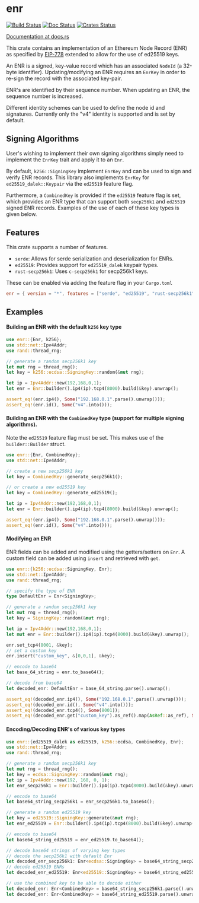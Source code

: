 enr
============

[![Build Status]][Build Link] [![Doc Status]][Doc Link] [![Crates
Status]][Crates Link]

[Build Status]: https://github.com/AgeManning/enr/workflows/build/badge.svg?branch=master
[Build Link]: https://github.com/AgeManning/enr/actions
[Doc Status]: https://docs.rs/enr/badge.svg
[Doc Link]: https://docs.rs/enr
[Crates Status]: https://img.shields.io/crates/v/enr.svg
[Crates Link]: https://crates.io/crates/enr

[Documentation at docs.rs](https://docs.rs/enr)

This crate contains an implementation of an Ethereum Node Record (ENR) as specified by
[EIP-778](https://eips.ethereum.org/EIPS/eip-778) extended to allow for the use of ed25519 keys.

An ENR is a signed, key-value record which has an associated `NodeId` (a 32-byte identifier).
Updating/modifying an ENR requires an `EnrKey` in order to re-sign the record with the
associated key-pair.

ENR's are identified by their sequence number. When updating an ENR, the sequence number is
increased.

Different identity schemes can be used to define the node id and signatures. Currently only the
"v4" identity is supported and is set by default.

## Signing Algorithms

User's wishing to implement their own signing algorithms simply need to
implement the `EnrKey` trait and apply it to an `Enr`.

By default, `k256::SigningKey` implement `EnrKey` and can be used to sign and
verify ENR records. This library also implements `EnrKey` for `ed25519_dalek::Keypair` via the `ed25519`
feature flag.

Furthermore, a `CombinedKey` is provided if the `ed25519` feature flag is set, which provides an
ENR type that can support both `secp256k1` and `ed25519` signed ENR records. Examples of the
use of each of these key types is given below.

## Features

This crate supports a number of features.

- `serde`: Allows for serde serialization and deserialization for ENRs.
- `ed25519`: Provides support for `ed25519_dalek` keypair types.
- `rust-secp256k1`: Uses `c-secp256k1` for secp256k1 keys.

These can be enabled via adding the feature flag in your `Cargo.toml`

```toml
enr = { version = "*", features = ["serde", "ed25519", "rust-secp256k1"] }
```

## Examples

#### Building an ENR with the default `k256` key type

```rust
use enr::{Enr, k256};
use std::net::Ipv4Addr;
use rand::thread_rng;

// generate a random secp256k1 key
let mut rng = thread_rng();
let key = k256::ecdsa::SigningKey::random(&mut rng);

let ip = Ipv4Addr::new(192,168,0,1);
let enr = Enr::builder().ip4(ip).tcp4(8000).build(&key).unwrap();

assert_eq!(enr.ip4(), Some("192.168.0.1".parse().unwrap()));
assert_eq!(enr.id(), Some("v4".into()));
```

#### Building an ENR with the `CombinedKey` type (support for multiple signing algorithms).

Note the `ed25519` feature flag must be set. This makes use of the
`builder::Builder` struct.

```rust
use enr::{Enr, CombinedKey};
use std::net::Ipv4Addr;

// create a new secp256k1 key
let key = CombinedKey::generate_secp256k1();

// or create a new ed25519 key
let key = CombinedKey::generate_ed25519();

let ip = Ipv4Addr::new(192,168,0,1);
let enr = Enr::builder().ip4(ip).tcp4(8000).build(&key).unwrap();

assert_eq!(enr.ip4(), Some("192.168.0.1".parse().unwrap()));
assert_eq!(enr.id(), Some("v4".into()));
```

#### Modifying an ENR

ENR fields can be added and modified using the getters/setters on `Enr`. A custom field
can be added using `insert` and retrieved with `get`.

```rust
use enr::{k256::ecdsa::SigningKey, Enr};
use std::net::Ipv4Addr;
use rand::thread_rng;

// specify the type of ENR
type DefaultEnr = Enr<SigningKey>;

// generate a random secp256k1 key
let mut rng = thread_rng();
let key = SigningKey::random(&mut rng);

let ip = Ipv4Addr::new(192,168,0,1);
let mut enr = Enr::builder().ip4(ip).tcp4(8000).build(&key).unwrap();

enr.set_tcp4(8001, &key);
// set a custom key
enr.insert("custom_key", &[0,0,1], &key);

// encode to base64
let base_64_string = enr.to_base64();

// decode from base64
let decoded_enr: DefaultEnr = base_64_string.parse().unwrap();

assert_eq!(decoded_enr.ip4(), Some("192.168.0.1".parse().unwrap()));
assert_eq!(decoded_enr.id(), Some("v4".into()));
assert_eq!(decoded_enr.tcp4(), Some(8001));
assert_eq!(decoded_enr.get("custom_key").as_ref().map(AsRef::as_ref), Some(vec![0,0,1]).as_deref());
```

#### Encoding/Decoding ENR's of various key types

```rust
use enr::{ed25519_dalek as ed25519, k256::ecdsa, CombinedKey, Enr};
use std::net::Ipv4Addr;
use rand::thread_rng;

// generate a random secp256k1 key
let mut rng = thread_rng();
let key = ecdsa::SigningKey::random(&mut rng);
let ip = Ipv4Addr::new(192, 168, 0, 1);
let enr_secp256k1 = Enr::builder().ip4(ip).tcp4(8000).build(&key).unwrap();

// encode to base64
let base64_string_secp256k1 = enr_secp256k1.to_base64();

// generate a random ed25519 key
let key = ed25519::SigningKey::generate(&mut rng);
let enr_ed25519 = Enr::builder().ip4(ip).tcp4(8000).build(&key).unwrap();

// encode to base64
let base64_string_ed25519 = enr_ed25519.to_base64();

// decode base64 strings of varying key types
// decode the secp256k1 with default Enr
let decoded_enr_secp256k1: Enr<ecdsa::SigningKey> = base64_string_secp256k1.parse().unwrap();
// decode ed25519 ENRs
let decoded_enr_ed25519: Enr<ed25519::SigningKey> = base64_string_ed25519.parse().unwrap();

// use the combined key to be able to decode either
let decoded_enr: Enr<CombinedKey> = base64_string_secp256k1.parse().unwrap();
let decoded_enr: Enr<CombinedKey> = base64_string_ed25519.parse().unwrap();
```
